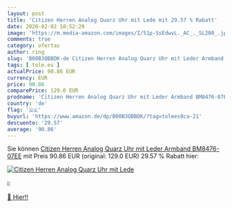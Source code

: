 ```yaml
---
layout: post
title: 'Citizen Herren Analog Quarz Uhr mit Lede mit 29.57 % Rabatt'
date: 2020-02-02 10:52:29
image: 'https://m.media-amazon.com/images/I/51p-SsEdwvL._AC_._SL200_.jpg'
comments: true
category: ofertas
author: ring
slug: 'B00B3QBBDK-de Citizen Herren Analog Quarz Uhr mit Leder Armband BM8476-07EE'
tags: [ tole.es ]
actualPrice: 90.86 EUR
currency: EUR
price: 90.86
comparePrice: 129.0 EUR
prodname: 'Citizen Herren Analog Quarz Uhr mit Leder Armband BM8476-07EE'
country: 'de'
flag: '🇩🇪'
buyurl: 'https://www.amazon.de/dp/B00B3QBBDK/?tag=tolees0ca-21'
descuento: '29.57'
average: '90.86'
---
```


Sie können [Citizen Herren Analog Quarz Uhr mit Leder Armband BM8476-07EE](https://www.amazon.de/dp/B00B3QBBDK/?tag=tolees0ca-21) mit Preis 90.86 EUR (original: 129.0 EUR) 29.57 % Rabatt hier:

[![Citizen Herren Analog Quarz Uhr mit Lede](https://m.media-amazon.com/images/I/51p-SsEdwvL._AC_._SL200_.jpg)](https://www.amazon.de/dp/B00B3QBBDK/?tag=tolees0ca-21)

ℹ️:


[🛒 Hier!!](https://www.amazon.de/dp/B00B3QBBDK/?tag=tolees0ca-21)
